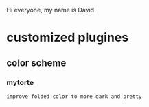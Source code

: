 Hi everyone, my name is David 

customized plugines
================


color scheme
------------
### mytorte

    improve folded color to more dark and pretty




